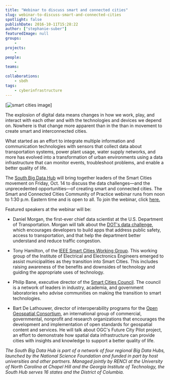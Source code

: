 ```yaml
---
title: "Webinar to discuss smart and connected cities"
slug: webinar-to-discuss-smart-and-connected-cities
spotlight: false
publishDate: 2016-10-11T15:28:22
author: ["stephanie-suber"]
featuredImage: null
groups:
    - 
projects:
    - 
people:
    - 
teams: 
    - 
collaborations:
    - sbdh
tags:
    - cyberinfrastructure
---
```

[![smart cities image](https://renci.org/wp-content/uploads/2016/10/smart-cities-image-1024x586.jpg)]

The explosion of digital data means changes in how we work, play, and interact with each other and with the technologies and devices we depend on. Nowhere is that change more apparent than in the than in movement to create smart and interconnected cities.

What started as an effort to integrate multiple information and communication technologies with sensors that collect data about transportation systems, power plant usage, water supply networks, and more has evolved into a transformation of urban environments using a data infrastructure that can monitor events, troubleshoot problems, and enable a better quality of life.

The [South Big Data Hub](https://southbdhub.wordpress.com/) will bring together leaders of the Smart Cities movement on Friday, Oct. 14 to discuss the data challenges—and the unprecedented opportunities—of creating smart and connected cities. The Smart and Connected Cities Community of Practice webinar runs from noon to 1:30 p.m. Eastern time and is open to all. To join the webinar, click [here.](https://renci.webex.com/mw3100/mywebex/default.do?service=1&siteurl=renci&nomenu=true&main_url=%2Fmc3100%2Fe.do%3Fsiteurl%3Drenci%26AT%3DMI%26EventID%3D482477322%26UID%3D0%26Host%3DQUhTSwAAAAIZuHW8I572udXfZrz6QtQUYnsYJjJnzMoPGDkSDDb_XvnpZuUJ-jaAMO)

Featured speakers at the webinar will be:

*   Daniel Morgan, the first-ever chief data scientist at the U.S. Department of Transportation. Morgan will talk about the [DOT's data challenge](https://www.data.gov/safety/us-department-transportation-data-challenge/), which encourages developers to build apps that address public safety, access to transportation, and that help the department better understand and reduce traffic congestion.

*   Tony Hamilton, of the [IEEE Smart Cities Working Group](http://smartcities.ieee.org/). This working group of the Institute of Electrical and Electronics Engineers emerged to assist municipalities as they transition into Smart Cities. This includes raising awareness of the benefits and downsides of technology and guiding the appropriate uses of technology.

*   Philip Bane, executive director of the [Smart Cities Council](http://smartcitiescouncil.com/). The council is a network of leaders in industry, academia, and government laboratories who advise communities on making the transition to smart technologies.

*   Bart De Lathouwer, director of interoperability programs for the [Open Geospatial Consortium](http://www.opengeospatial.org/), an international group of commercial, governmental, nonprofit and research organizations that encourages the development and implementation of open standards for geospatial content and services. He will talk about OGC's Future City Pilot project, an effort to demonstrate how spatial data infrastructure can provide cities with insights and knowledge to support a better quality of life.

_The South Big Data Hub is part of a network of four regional Big Data Hubs, launched by the National Science Foundation and funded in part by host universities and other partners. Managed jointly by RENCI at the University of North Carolina at Chapel Hill and the Georgia Institute of Technology, the South Hub serves 16 states and the District of Columbia._
<!-- AddThis Advanced Settings generic via filter on the_content --><!-- AddThis Share Buttons generic via filter on the_content -->
